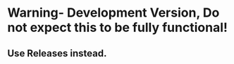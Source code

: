 # Warning- Development Version, Do not expect this to be fully functional!

## Use Releases instead.